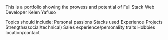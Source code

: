 This is a portfolio showing the prowess and potential of Full Stack Web Developer Kelen Yafuso

Topics should include:
  Personal passions
  Stacks used
  Experience
  Projects
  Strengths(social/technical)
  Sales experience/personality traits
  Hobbies
  location/contact
